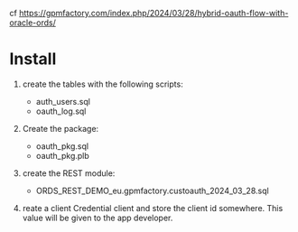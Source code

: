 cf
https://gpmfactory.com/index.php/2024/03/28/hybrid-oauth-flow-with-oracle-ords/

Install
=============

1. create the tables with the following scripts:

   * auth_users.sql
   * oauth_log.sql

2. Create the package:

   * oauth_pkg.sql
   * oauth_pkg.plb

3. create the REST module:

   * ORDS_REST_DEMO_eu.gpmfactory.custoauth_2024_03_28.sql

4. reate a client Credential client and store the client id somewhere. This value will be given to the app developer.
